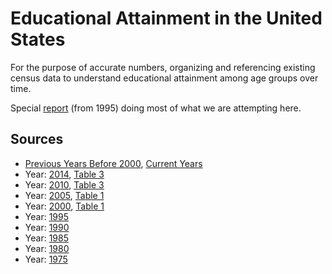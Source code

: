 # Educational Attainment in the United States

For the purpose of accurate numbers, organizing and referencing
existing census data to understand educational attainment among
age groups over time.

Special [report][16] (from 1995) doing most of what we are
attempting here.

## Sources

- [Previous Years Before 2000][14], [Current Years][15]
- Year: [2014][1], [Table 3][10]
- Year: [2010][2], [Table 3][11]
- Year: [2005][3], [Table 1][12]
- Year: [2000][4], [Table 1][13]
- Year: [1995][5]
- Year: [1990][6]
- Year: [1985][7]
- Year: [1980][8]
- Year: [1975][9]

[1]: http://www.census.gov/hhes/socdemo/education/data/cps/2014/tables.html
[2]: http://www.census.gov/hhes/socdemo/education/data/cps/2010/tables.html
[3]: http://www.census.gov/hhes/socdemo/education/data/cps/2005/tables.html
[4]: http://www.census.gov/hhes/socdemo/education/data/cps/2000/tables.html
[5]: http://www.census.gov/prod/2/pop/p20/p20489ta.pdf
[6]: http://www.census.gov/hhes/socdemo/education/data/cps/1991/tables.html
[7]: http://www.census.gov/hhes/socdemo/education/data/cps/1985/tables.html
[8]: http://www.census.gov/hhes/socdemo/education/data/cps/1981/tables.html
[9]: http://www.census.gov/hhes/socdemo/education/data/cps/1975/tables.html
[10]: http://www.census.gov/hhes/socdemo/education/data/cps/2014/Table%203.csv
[11]: http://www.census.gov/hhes/socdemo/education/data/cps/2010/Table3.csv
[12]: http://www.census.gov/hhes/socdemo/education/data/cps/2005/tab01-01.csv
[13]: http://www.census.gov/hhes/socdemo/education/data/cps/2000/tab01.txt
[14]: http://www.census.gov/hhes/socdemo/education/data/cps/previous.html
[15]: http://www.census.gov/hhes/socdemo/education/data/cps/index.html
[16]: http://www.census.gov/prod/2/pop/p20/p20-489.pdf
